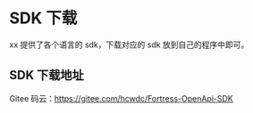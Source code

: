 # SDK 下载

xx 提供了各个语言的 sdk，下载对应的 sdk 放到自己的程序中即可。

## SDK 下载地址

Gitee 码云：https://gitee.com/hcwdc/Fortress-OpenApi-SDK
